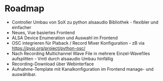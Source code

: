 # Roadmap

- Controller Umbau von SoX zu python alsaaudio Bibliothek - flexibler und einfacher
- Neues, Vue basiertes Frontend
- ALSA Device Enumeration und Auswahl im Frontend
- OSC integrieren für Plaback / Record Mixer Konfiguration - zB via https://pypi.org/project/python-osc/
- Nach Recording Multichannel Wave File in mehrere Einzel-Wavefiles aufsplitten - Vmtl durch alsaaudio Umbau hinfällig
- Recording-Download über Webinterface
- Aufnahme-Template mit Kanalkonfiguration im Frontend manage- und auswählbar.
